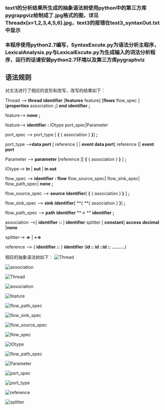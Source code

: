 ### 	text1的分析结果所生成的抽象语法树使用python中的第三方库pygrapgviz绘制成了.jpg格式的图，详见Threadx(x=1,2,3,4,5,6).jpg，text3的报错在test3_syntaxOut.txt中显示
### 	本程序使用python2.7编写，SyntaxExcute.py为语法分析主程序，LexicalAnalysis.py与LexicalExcute.py为生成输入的词法分析程序，运行的话请安装python2.7环境以及第三方库pygraphviz


## 语法规则
对文法进行了相应的变形和改写，改写的结果如下：

Thread --> **thread** **identifier** \[**features** feature\] \[**flows** flow_spec \] \[**properties** association **;**\] **end** **identifier**  **;**

feature--> **none** **;**

feature-->  **identifier** **:** IOtype port_spec|Parameter

port_spec --> port_type [ **{** { association } **}**] **;**

port_type -->**data port** [ reference ] | **event data port**[ reference ]| **event port**

Parameter --> **parameter** \[reference \][ **{** { association } **}** ] **;**

IOtype--> **in** | **out** | **in out** 

flow_spec --> **identifier** **:** **flow** flow_source_spec| flow_sink_spec| flow_path_spec| **none** **;**

flow_source_spec --> **source** **identifier**[ **{** { association } **}** ] **;**

flow_sink_spec --> **sink** **identifier**[ **{ **{ association } **}**] **;**

flow_path_spec --> **path** **identifier** **-> ** **identifier** **;**

association -->[ **identifier** **::** ] **identifier** splitter [ **constant**] **access** **decimal** |**none**

splitter--> **=>** | **+=>** 

reference --> { **identifier ::** }  **identifier** (**id :: id ::id :: ………**)

相应的抽象语法树如下：
![Thread]("https://github.com/comma01/PythonCompiler/blob/master/Syntax/SyntaxTree/Thread.png")

![association](https://github.com/comma01/PythonCompiler/blob/master/Syntax/SyntaxTree/association.png)

![Thread](https://raw.githubusercontent.com/comma01/PythonCompiler/master/Syntax/SyntaxTree/Thread.png)

![association](https://raw.githubusercontent.com/comma01/PythonCompiler/master/Syntax/SyntaxTree/association.png)

![feature](https://raw.githubusercontent.com/comma01/PythonCompiler/master/Syntax/SyntaxTree/feature.png)

![flow_path_spec](https://raw.githubusercontent.com/comma01/PythonCompiler/master/Syntax/SyntaxTree/flow_path_spec.png)

![flow_sink_spec](https://raw.githubusercontent.com/comma01/PythonCompiler/master/Syntax/SyntaxTree/flow_sink_spec.png)

![flow_source_spec](https://raw.githubusercontent.com/comma01/PythonCompiler/master/Syntax/SyntaxTree/flow_source_spec.png)

![flow_spec](https://raw.githubusercontent.com/comma01/PythonCompiler/master/Syntax/SyntaxTree/flow_spec.png)

![IOtype](https://raw.githubusercontent.com/comma01/PythonCompiler/master/Syntax/SyntaxTree/IOtype.png)

![flow_path_spec](https://raw.githubusercontent.com/comma01/PythonCompiler/master/Syntax/SyntaxTree/flow_path_spec.png)

![Parameter](https://raw.githubusercontent.com/comma01/PythonCompiler/master/Syntax/SyntaxTree/Parameter.png)

![port_spec](https://raw.githubusercontent.com/comma01/PythonCompiler/master/Syntax/SyntaxTree/port_spec.png)

![port_type](https://raw.githubusercontent.com/comma01/PythonCompiler/master/Syntax/SyntaxTree/port_type.png)

![reference](https://raw.githubusercontent.com/comma01/PythonCompiler/master/Syntax/SyntaxTree/reference.png)

![splitter](https://raw.githubusercontent.com/comma01/PythonCompiler/master/Syntax/SyntaxTree/splitter.png)

